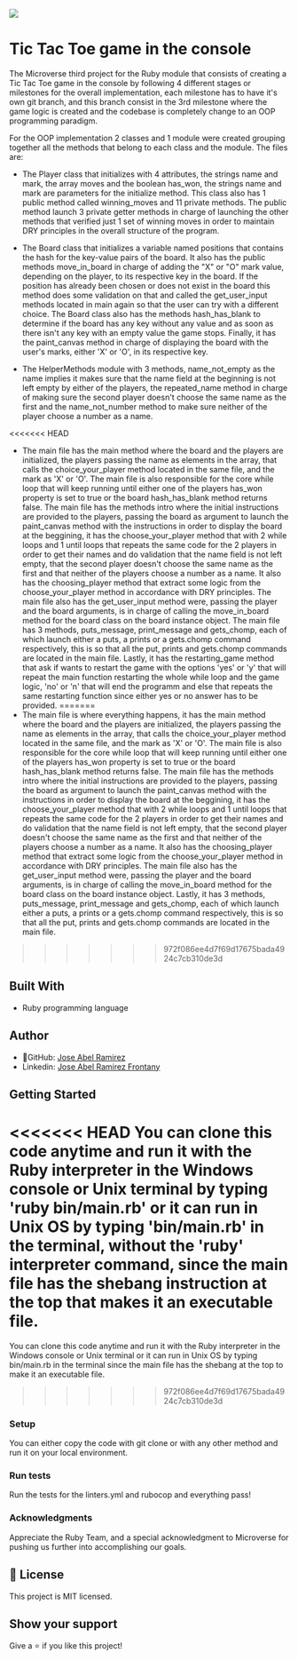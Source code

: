 ![](https://img.shields.io/badge/Microverse-blueviolet)


# Tic Tac Toe game in the console

The Microverse third project for the Ruby module that consists of creating a Tic Tac Toe game in the console by following 4 different stages or milestones for the overall implementation, each milestone has to have it's own git branch, and this branch consist in the 3rd milestone where the game logic is created and the codebase is completely change to an OOP programming paradigm.

For the OOP implementation 2 classes and 1 module were created grouping together all the methods that belong to each class and the module. The files are:

- The Player class that initializes with 4 attributes, the strings name and mark, the array moves and the boolean has_won, the strings name and mark are parameters for the initialize method. This class also has 1 public method called winning_moves and 11 private methods. The public method launch 3 private getter methods in charge of launching the other methods that verified just 1 set of winning moves in order to maintain DRY principles in the overall structure of the program.

- The Board class that initializes a variable named positions that contains the hash for the key-value pairs of the board. It also has the public methods move_in_board in charge of adding the "X" or "O" mark value, depending on the player, to its respective key in the board. If the position has already been chosen or does not exist in the board this method does some validation on that and called the get_user_input methods located in main again so that the user can try with a different choice. The Board class also has the methods hash_has_blank to determine if the board has any key without any value and as soon as there isn't any key with an empty value the game stops. Finally, it has the paint_canvas method in charge of displaying the board with the user's marks, either 'X' or 'O', in its respective key.

- The HelperMethods module with 3 methods, name_not_empty as the name implies it makes sure that the name field at the beginning is not left empty by either of the players, the repeated_name method in charge of making sure the second player doesn't choose the same name as the first and the name_not_number method to make sure neither of the player choose a number as a name.

<<<<<<< HEAD
- The main file has the main method where the board and the players are initialized, the players passing the name as elements in the array, that calls the choice_your_player method located in the same file, and the mark as 'X' or 'O'. The main file is also responsible for the core while loop that will keep running until either one of the players has_won property is set to true or the board hash_has_blank method returns false. The main file has the methods intro where the initial instructions are provided to the players, passing the board as argument to launch the paint_canvas method with the instructions in order to display the board at the beggining, it has the choose_your_player method that with 2 while loops and 1 until loops that repeats the same code for the 2 players in order to get their names and do validation that the name field is not left empty, that the second player doesn't choose the same name as the first and that neither of the players choose a number as a name. It also has the choosing_player method that extract some logic from the choose_your_player method in accordance with DRY principles. The main file also has the get_user_input method were, passing the player and the board arguments, is in charge of calling the move_in_board method for the board class on the board instance object. The main file has 3 methods, puts_message, print_message and gets_chomp, each of which launch either a puts, a prints or a gets.chomp command respectively, this is so that all the put, prints and gets.chomp commands are located in the main file. Lastly, it has the restarting_game method that ask if wants to restart the game with the options 'yes' or 'y' that will repeat the main function restarting the whole while loop and the game logic, 'no' or 'n' that will end the programm and else that repeats the same restarting function since either yes or no answer has to be provided.
=======
- The main file is where everything happens, it has the main method where the board and the players are initialized, the players passing the name as elements in the array, that calls the choice_your_player method located in the same file, and the mark as 'X' or 'O'. The main file is also responsible for the core while loop that will keep running until either one of the players has_won property is set to true or the board hash_has_blank method returns false. The main file has the methods intro where the initial instructions are provided to the players, passing the board as argument to launch the paint_canvas method with the instructions in order to display the board at the beggining, it has the choose_your_player method that with 2 while loops and 1 until loops that repeats the same code for the 2 players in order to get their names and do validation that the name field is not left empty, that the second player doesn't choose the same name as the first and that neither of the players choose a number as a name. It also has the choosing_player method that extract some logic from the choose_your_player method in accordance with DRY principles. The main file also has the get_user_input method were, passing the player and the board arguments, is in charge of calling the move_in_board method for the board class on the board instance object. Lastly, it has 3 methods, puts_message, print_message and gets_chomp, each of which launch either a puts, a prints or a gets.chomp command respectively, this is so that all the put, prints and gets.chomp commands are located in the main file.
>>>>>>> 972f086ee4d7f69d17675bada4924c7cb310de3d

## Built With
- Ruby programming language

## Author

- 👤GitHub: [Jose Abel Ramirez](https://github.com/jose-Abel)
- Linkedin: [Jose Abel Ramirez Frontany](https://www.linkedin.com/in/jose-abel-ramirez-frontany-7674a842/)

## Getting Started
<<<<<<< HEAD
You can clone this code anytime and run it with the Ruby interpreter in the Windows console or Unix terminal by typing 'ruby bin/main.rb' or it can run in Unix OS by typing 'bin/main.rb' in the terminal, without the 'ruby' interpreter command, since the main file has the shebang instruction at the top that makes it an executable file.
=======
You can clone this code anytime and run it with the Ruby interpreter in the Windows console or Unix terminal or it can run in Unix OS by typing bin/main.rb in the terminal since the main file has the shebang at the top to make it an executable file.

>>>>>>> 972f086ee4d7f69d17675bada4924c7cb310de3d

### Setup
You can either copy the code with git clone or with any other method and run it on your local environment.


### Run tests
Run the tests for the linters.yml and rubocop and everything pass!


### Acknowledgments
Appreciate the Ruby Team, and a special acknowledgment to Microverse for pushing us further into accomplishing our goals.


## 📝 License
This project is MIT licensed.


## Show your support
Give a ⭐️ if you like this project!
